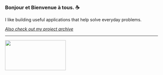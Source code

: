 ### Bonjour et Bienvenue à tous. ☕

I like building useful applications that help solve everyday problems.

*[Also check out my project archive](https://liam-whittle.github.io/)*

---

<img src="https://www.oliverstravels.com/blog/wp-content/uploads/2019/07/Chamonix-Rhone-Alpes.png" width="200" height="100">
